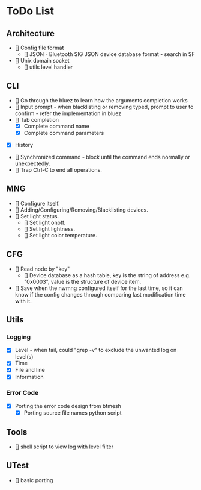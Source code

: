 # ToDo List

## Architecture

- [] Config file format
  - [] JSON - Bluetooth SIG JSON device database format - search in SF
- [] Unix domain socket
  - [] utils level handler

## CLI

- [] Go through the bluez to learn how the arguments completion works
- [] Input prompt - when blacklisting or removing typed, prompt to user to
  confirm - refer the implementation in bluez
- [] Tab completion
  - [x] Complete command name
  - [x] Complete command parameters
- [x] History
- [] Synchronized command - block until the command ends normally or unexpectedly.
- [] Trap Ctrl-C to end all operations.

## MNG

- [] Configure itself.
- [] Adding/Configuring/Removing/Blacklisting devices.
- [] Set light status.
  - [] Set light onoff.
  - [] Set light lightness.
  - [] Set light color temperature.

## CFG

- [] Read node by "key"
  - [] Device database as a hash table, key is the string of address e.g.
    "0x0003", value is the structure of device item.
- [] Save when the nwmng configured itself for the last time, so it can know if
  the config changes through comparing last modification time with it.

## Utils

### Logging

- [x] Level - when tail, could "grep -v" to exclude the unwanted log on level(s)
- [x] Time
- [x] File and line
- [x] Information

### Error Code

- [x] Porting the error code design from btmesh
  - [x] Porting source file names python script

## Tools

- [] shell script to view log with level filter

## UTest

- [] basic porting
